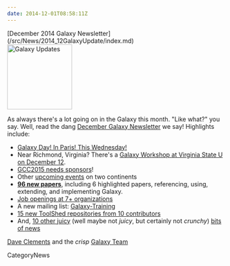 ```yaml
---
date: 2014-12-01T08:58:11Z
---
```

<div class='newsItemHeader'>[December 2014 Galaxy Newsletter](/src/News/2014_12GalaxyUpdate/index.md)</div>

<div class='right'>
<a href='/GalaxyUpdates/2014_12'><img src='/Images/Logos/GalaxyUpdate200.png' alt='Galaxy Updates' width=150 /></a>
</div>

As always there's a lot going on in the Galaxy this month.  "Like what?" you say.  Well, read the dang [December Galaxy Newsletter](/src/GalaxyUpdates/2014_12/index.md) we say! Highlights include:

* [Galaxy Day! In Paris! This Wednesday!](/src/GalaxyUpdates/2014_12/index.md#galaxy-day-3-december-paris)
* Near Richmond, Virginia?  There's a [Galaxy Workshop at Virginia State U on December 12](/src/GalaxyUpdates/2014_12/index.md#intro-to-galaxy-workshop-dec-12-virginia-state-u).
* [GCC2015 needs sponsors](/src/GalaxyUpdates/2014_12/index.md#gcc2015-6-8-july-norwich-uk)!
* Other [upcoming events](/src/GalaxyUpdates/2014_12/index.md#other-events) on two continents
* **[96 new papers](/src/GalaxyUpdates/2014_12/index.md#new-papers)**, including 6 highlighted papers, referencing, using, extending, and implementing Galaxy.
* [Job openings at 7+ organizations](/src/GalaxyUpdates/2014_12/index.md#whos-hiring)
* A new mailing list: [Galaxy-Training](/src/GalaxyUpdates/2014_12/index.md#new-galaxy-training-mailing-list)
* [15 new ToolShed repositories from 10 contributors](/src/GalaxyUpdates/2014_12/index.md#toolshed-contributions)
* And, [10 other juicy](/src/GalaxyUpdates/2014_12/index.md#other-news) (well maybe not *juicy*, but certainly not *crunchy*) [bits of news](/src/GalaxyUpdates/2014_12/index.md#other-news)

[Dave Clements](/src/DaveClements/index.md) and the *crisp* [Galaxy Team](/src/GalaxyTeam/index.md)


CategoryNews
